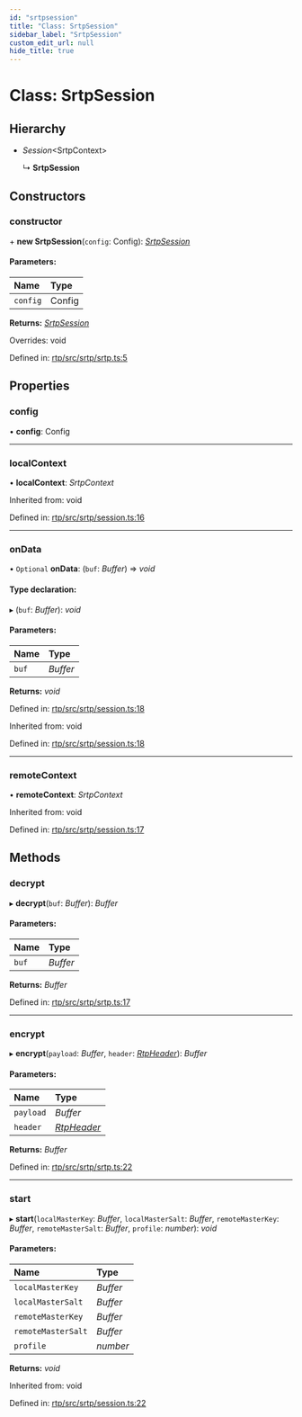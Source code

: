 ```yaml
---
id: "srtpsession"
title: "Class: SrtpSession"
sidebar_label: "SrtpSession"
custom_edit_url: null
hide_title: true
---
```


# Class: SrtpSession

## Hierarchy

* *Session*<SrtpContext\>

  ↳ **SrtpSession**

## Constructors

### constructor

\+ **new SrtpSession**(`config`: Config): [*SrtpSession*](srtpsession.md)

#### Parameters:

Name | Type |
:------ | :------ |
`config` | Config |

**Returns:** [*SrtpSession*](srtpsession.md)

Overrides: void

Defined in: [rtp/src/srtp/srtp.ts:5](https://github.com/shinyoshiaki/werift-webrtc/blob/92b5725/packages/rtp/src/srtp/srtp.ts#L5)

## Properties

### config

• **config**: Config

___

### localContext

• **localContext**: *SrtpContext*

Inherited from: void

Defined in: [rtp/src/srtp/session.ts:16](https://github.com/shinyoshiaki/werift-webrtc/blob/92b5725/packages/rtp/src/srtp/session.ts#L16)

___

### onData

• `Optional` **onData**: (`buf`: *Buffer*) => *void*

#### Type declaration:

▸ (`buf`: *Buffer*): *void*

#### Parameters:

Name | Type |
:------ | :------ |
`buf` | *Buffer* |

**Returns:** *void*

Defined in: [rtp/src/srtp/session.ts:18](https://github.com/shinyoshiaki/werift-webrtc/blob/92b5725/packages/rtp/src/srtp/session.ts#L18)

Inherited from: void

Defined in: [rtp/src/srtp/session.ts:18](https://github.com/shinyoshiaki/werift-webrtc/blob/92b5725/packages/rtp/src/srtp/session.ts#L18)

___

### remoteContext

• **remoteContext**: *SrtpContext*

Inherited from: void

Defined in: [rtp/src/srtp/session.ts:17](https://github.com/shinyoshiaki/werift-webrtc/blob/92b5725/packages/rtp/src/srtp/session.ts#L17)

## Methods

### decrypt

▸ **decrypt**(`buf`: *Buffer*): *Buffer*

#### Parameters:

Name | Type |
:------ | :------ |
`buf` | *Buffer* |

**Returns:** *Buffer*

Defined in: [rtp/src/srtp/srtp.ts:17](https://github.com/shinyoshiaki/werift-webrtc/blob/92b5725/packages/rtp/src/srtp/srtp.ts#L17)

___

### encrypt

▸ **encrypt**(`payload`: *Buffer*, `header`: [*RtpHeader*](rtpheader.md)): *Buffer*

#### Parameters:

Name | Type |
:------ | :------ |
`payload` | *Buffer* |
`header` | [*RtpHeader*](rtpheader.md) |

**Returns:** *Buffer*

Defined in: [rtp/src/srtp/srtp.ts:22](https://github.com/shinyoshiaki/werift-webrtc/blob/92b5725/packages/rtp/src/srtp/srtp.ts#L22)

___

### start

▸ **start**(`localMasterKey`: *Buffer*, `localMasterSalt`: *Buffer*, `remoteMasterKey`: *Buffer*, `remoteMasterSalt`: *Buffer*, `profile`: *number*): *void*

#### Parameters:

Name | Type |
:------ | :------ |
`localMasterKey` | *Buffer* |
`localMasterSalt` | *Buffer* |
`remoteMasterKey` | *Buffer* |
`remoteMasterSalt` | *Buffer* |
`profile` | *number* |

**Returns:** *void*

Inherited from: void

Defined in: [rtp/src/srtp/session.ts:22](https://github.com/shinyoshiaki/werift-webrtc/blob/92b5725/packages/rtp/src/srtp/session.ts#L22)
